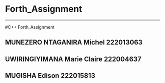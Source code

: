 # Forth_Assignment
------------------
#C++ Forth_Assignment

MUNEZERO NTAGANIRA Michel 222013063 
-----------------------------------
UWIRINGIYIMANA Marie Claire 222004637 
--------------------------------------
MUGISHA Edison 222015813
-------------------------
